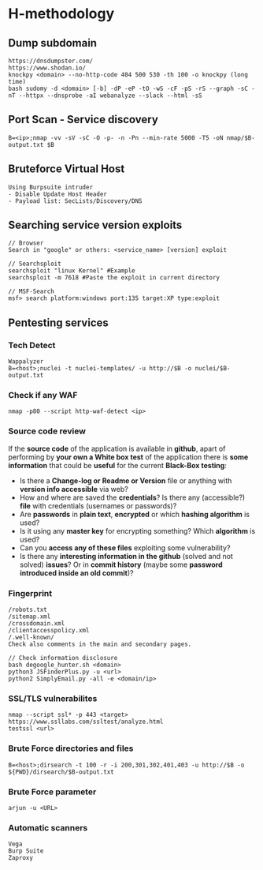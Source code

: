 # H-methodology

## Dump subdomain
```
https://dnsdumpster.com/
https://www.shodan.io/
knockpy <domain> --no-http-code 404 500 530 -th 100 -o knockpy (long time)
bash sudomy -d <domain> [-b] -dP -eP -tO -wS -cF -pS -rS --graph -sC -nT --httpx --dnsprobe -aI webanalyze --slack --html -sS
```

## Port Scan - Service discovery
```
B=<ip>;nmap -vv -sV -sC -O -p- -n -Pn --min-rate 5000 -T5 -oN nmap/$B-output.txt $B
```

## Bruteforce Virtual Host
```
Using Burpsuite intruder
- Disable Update Host Header
- Payload list: SecLists/Discovery/DNS
```

## Searching service version exploits
```
// Browser
Search in "google" or others: <service_name> [version] exploit

// Searchsploit
searchsploit "linux Kernel" #Example
searchsploit -m 7618 #Paste the exploit in current directory

// MSF-Search
msf> search platform:windows port:135 target:XP type:exploit
```

## Pentesting services

### Tech Detect
```
Wappalyzer
B=<host>;nuclei -t nuclei-templates/ -u http://$B -o nuclei/$B-output.txt
```

### Check if any WAF
```
nmap -p80 --script http-waf-detect <ip>
```

### Source code review
If the **source code** of the application is available in **github**, apart of performing by **your own a White box test** of the application there is **some information** that could be **useful** for the current **Black-Box testing**:
- Is there a **Change-log or Readme or Version** file or anything with **version info accessible** via web?
- How and where are saved the **credentials**? Is there any (accessible?) **file** with credentials (usernames or passwords)?
- Are **passwords** in **plain text**, **encrypted** or which **hashing algorithm** is used?
- Is it using any **master key** for encrypting something? Which **algorithm** is used?
- Can you **access any of these files** exploiting some vulnerability?
- Is there any **interesting information in the github** (solved and not solved) **issues**? Or in **commit history** (maybe some **password introduced inside an old commit**)?

### Fingerprint
```
/robots.txt
/sitemap.xml
/crossdomain.xml
/clientaccesspolicy.xml
/.well-known/
Check also comments in the main and secondary pages.

// Check information disclosure
bash degoogle_hunter.sh <domain>
python3 JSFinderPlus.py -u <url>
python2 SimplyEmail.py -all -e <domain/ip>
```

### SSL/TLS vulnerabilites
```
nmap --script ssl* -p 443 <target>
https://www.ssllabs.com/ssltest/analyze.html
testssl <url>
```

### Brute Force directories and files
```
B=<host>;dirsearch -t 100 -r -i 200,301,302,401,403 -u http://$B -o ${PWD}/dirsearch/$B-output.txt
```

### Brute Force parameter
```
arjun -u <URL>
```

### Automatic scanners
```
Vega
Burp Suite
Zaproxy
```

